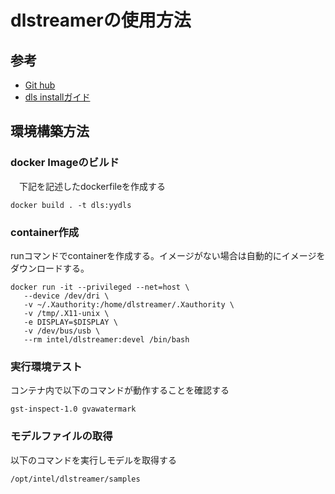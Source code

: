 # dlstreamerの使用方法
## 参考
- [Git hub](https://github.com/dlstreamer/dlstreamer)
- [dls installガイド](https://dlstreamer.github.io/get_started/install/install_guide_ubuntu.html)
## 環境構築方法
### docker Imageのビルド
　下記を記述したdockerfileを作成する

```
docker build . -t dls:yydls
```


### container作成
runコマンドでcontainerを作成する。イメージがない場合は自動的にイメージをダウンロードする。
```
docker run -it --privileged --net=host \
   --device /dev/dri \
   -v ~/.Xauthority:/home/dlstreamer/.Xauthority \
   -v /tmp/.X11-unix \
   -e DISPLAY=$DISPLAY \
   -v /dev/bus/usb \
   --rm intel/dlstreamer:devel /bin/bash

```

### 実行環境テスト
コンテナ内で以下のコマンドが動作することを確認する
```
gst-inspect-1.0 gvawatermark
```

### モデルファイルの取得
以下のコマンドを実行しモデルを取得する
```
/opt/intel/dlstreamer/samples
```